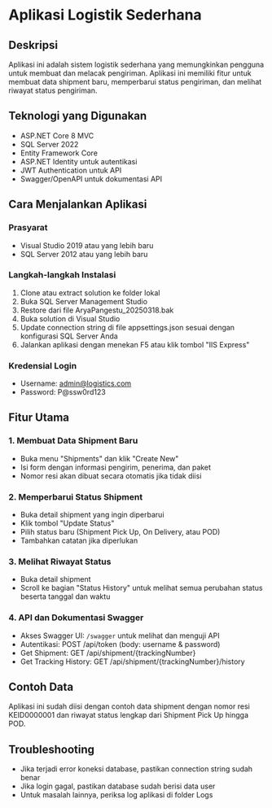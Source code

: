 # Aplikasi Logistik Sederhana

## Deskripsi
Aplikasi ini adalah sistem logistik sederhana yang memungkinkan pengguna untuk membuat dan melacak pengiriman. Aplikasi ini memiliki fitur untuk membuat data shipment baru, memperbarui status pengiriman, dan melihat riwayat status pengiriman.

## Teknologi yang Digunakan
- ASP.NET Core 8 MVC
- SQL Server 2022
- Entity Framework Core
- ASP.NET Identity untuk autentikasi
- JWT Authentication untuk API
- Swagger/OpenAPI untuk dokumentasi API

## Cara Menjalankan Aplikasi

### Prasyarat
- Visual Studio 2019 atau yang lebih baru
- SQL Server 2012 atau yang lebih baru

### Langkah-langkah Instalasi
1. Clone atau extract solution ke folder lokal
2. Buka SQL Server Management Studio
3. Restore dari file AryaPangestu_20250318.bak
4. Buka solution di Visual Studio
5. Update connection string di file appsettings.json sesuai dengan konfigurasi SQL Server Anda
6. Jalankan aplikasi dengan menekan F5 atau klik tombol "IIS Express"

### Kredensial Login
- Username: admin@logistics.com
- Password: P@ssw0rd123

## Fitur Utama

### 1. Membuat Data Shipment Baru
- Buka menu "Shipments" dan klik "Create New"
- Isi form dengan informasi pengirim, penerima, dan paket
- Nomor resi akan dibuat secara otomatis jika tidak diisi

### 2. Memperbarui Status Shipment
- Buka detail shipment yang ingin diperbarui
- Klik tombol "Update Status"
- Pilih status baru (Shipment Pick Up, On Delivery, atau POD)
- Tambahkan catatan jika diperlukan

### 3. Melihat Riwayat Status
- Buka detail shipment
- Scroll ke bagian "Status History" untuk melihat semua perubahan status beserta tanggal dan waktu

### 4. API dan Dokumentasi Swagger
- Akses Swagger UI: `/swagger` untuk melihat dan menguji API
- Autentikasi: POST /api/token (body: username & password)
- Get Shipment: GET /api/shipment/{trackingNumber}
- Get Tracking History: GET /api/shipment/{trackingNumber}/history

## Contoh Data
Aplikasi ini sudah diisi dengan contoh data shipment dengan nomor resi KEID0000001 dan riwayat status lengkap dari Shipment Pick Up hingga POD.

## Troubleshooting
- Jika terjadi error koneksi database, pastikan connection string sudah benar
- Jika login gagal, pastikan database sudah berisi data user
- Untuk masalah lainnya, periksa log aplikasi di folder Logs
